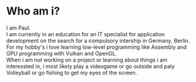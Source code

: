 <div>
  <h1>Who am i?</h1>
  <p>
    I am Paul. <br/>
    I am currently in an education for an IT specialist for application development on the search for a compulsory intership in Germany, Berlin. <br/>
    For my hobby's i love learning low-level programming like Assembly and GPU programming with Vulkan and OpenGL. <br/>
    When i am not working on a project or learning about things i am interessted in, i most likely play a videogame or go outside and paly Volleyball or go fishing to get my eyes of the screen.
  </p>
</div>

<a href="https://u8views.com/github/Paule1511" style="display:none;"><img src="https://u8views.com/api/v1/github/profiles/111686991/views/day-week-month-total-count.svg"></a>
